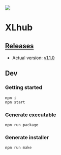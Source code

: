 <img src="https://media.discordapp.net/attachments/1016748027039457341/1019261290578989056/unknown.png"/>

# XLhub
## [Releases](https://github.com/roquef/XLhub/releases)
- Actual version: [v1.1.0](https://github.com/roquef/XLhub/releases/download/v1.1.0/XLhub-1.1.0.zip)

## Dev

### Getting started
```
npm i
npm start
```

### Generate executable
```
npm run package
```

### Generate installer
```
npm run make
```
